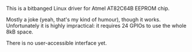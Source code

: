 This is a bitbanged Linux driver for Atmel AT82C64B EEPROM chip.

Mostly a joke (yeah, that's my kind of humour), though it works. Unfortunately it is highly impractical: it requires 24 GPIOs to use the whole 8kB space.

There is no user-accessible interface yet.
